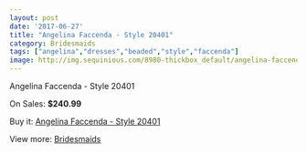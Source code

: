 ```yaml
---
layout: post
date: '2017-06-27'
title: "Angelina Faccenda - Style 20401"
category: Bridesmaids
tags: ["angelina","dresses","beaded","style","faccenda"]
image: http://img.sequinious.com/8980-thickbox_default/angelina-faccenda-style-20401.jpg
---
```

Angelina Faccenda - Style 20401

On Sales: **$240.99**
<a href="https://www.sequinious.com/bridesmaids/3855-angelina-faccenda-style-20401.html"><amp-img layout="responsive" width="600" height="600" src="//img.sequinious.com/8980-thickbox_default/angelina-faccenda-style-20401.jpg" alt="Angelina Faccenda - Style 20401 0" /></a>
<a href="https://www.sequinious.com/bridesmaids/3855-angelina-faccenda-style-20401.html"><amp-img layout="responsive" width="600" height="600" src="//img.sequinious.com/8982-thickbox_default/angelina-faccenda-style-20401.jpg" alt="Angelina Faccenda - Style 20401 1" /></a>
<a href="https://www.sequinious.com/bridesmaids/3855-angelina-faccenda-style-20401.html"><amp-img layout="responsive" width="600" height="600" src="//img.sequinious.com/8981-thickbox_default/angelina-faccenda-style-20401.jpg" alt="Angelina Faccenda - Style 20401 2" /></a>

Buy it: [Angelina Faccenda - Style 20401](https://www.sequinious.com/bridesmaids/3855-angelina-faccenda-style-20401.html "Angelina Faccenda - Style 20401")

View more: [Bridesmaids](https://www.sequinious.com/3-bridesmaids "Bridesmaids")